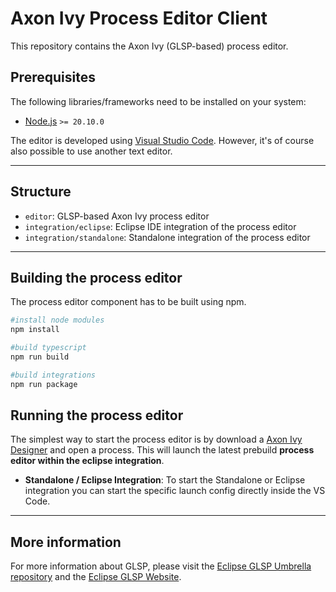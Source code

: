 # Axon Ivy Process Editor Client

This repository contains the Axon Ivy (GLSP-based) process editor.

## Prerequisites

The following libraries/frameworks need to be installed on your system:

- [Node.js](https://nodejs.org/en/) `>= 20.10.0`

The editor is developed using [Visual Studio Code](https://code.visualstudio.com/).
However, it's of course also possible to use another text editor.

---

## Structure

- `editor`: GLSP-based Axon Ivy process editor
- `integration/eclipse`: Eclipse IDE integration of the process editor
- `integration/standalone`: Standalone integration of the process editor

---

## Building the process editor

The process editor component has to be built using npm.

```bash
#install node modules
npm install

#build typescript
npm run build

#build integrations
npm run package
```

## Running the process editor

The simplest way to start the process editor is by download a [Axon Ivy Designer](https://developer.axonivy.com/download/nightly) and open a process. This will launch the latest prebuild **process editor within the eclipse integration**.

- **Standalone / Eclipse Integration**:
  To start the Standalone or Eclipse integration you can start the specific launch config directly inside the VS Code.

---

## More information

For more information about GLSP, please visit the [Eclipse GLSP Umbrella repository](https://github.com/eclipse-glsp/glsp) and the [Eclipse GLSP Website](https://www.eclipse.org/glsp/).
